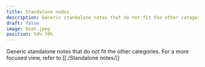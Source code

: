 ```yaml
---
title: Standalone nodes
description: Generic standalone notes that do not fit the other categories
draft: false
image: boat.jpeg
position: 50% 70%
---
```


Generic standalone notes that do not fit the other categories.
For a more focused view, refer to [[./Standalone notes/]]
